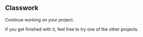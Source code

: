 ## Classwork

Continue working on your project.

If you get finished with it, feel free to try one of the other projects.
